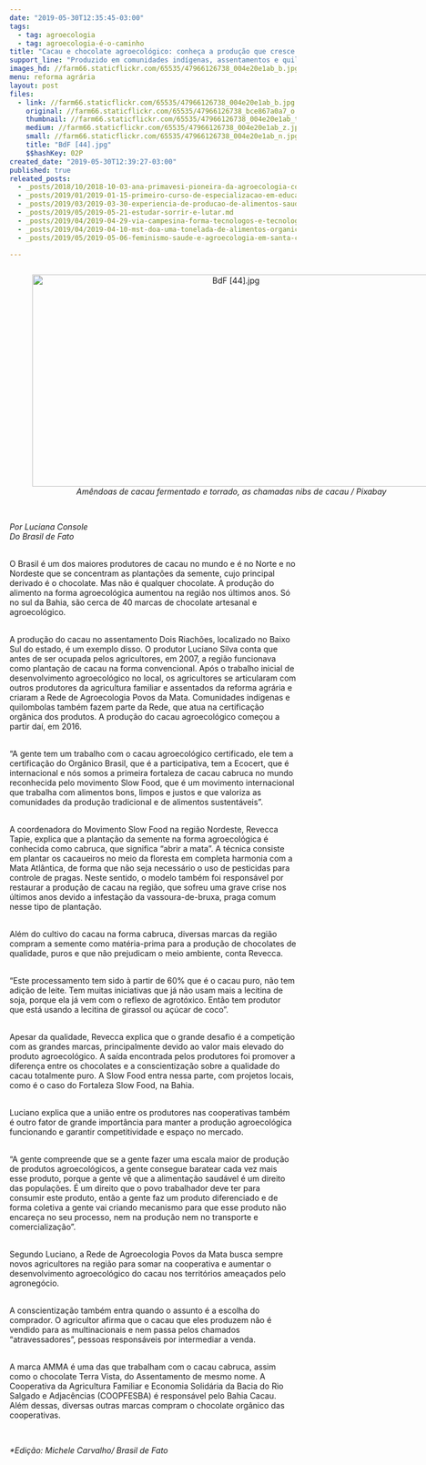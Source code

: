 ```yaml
---
date: "2019-05-30T12:35:45-03:00"
tags:
  - tag: agroecologia
  - tag: agroecologia-é-o-caminho
title: "Cacau e chocolate agroecológico: conheça a produção que cresce no norte do país"
support_line: "Produzido em comunidades indígenas, assentamentos e quilombos, o cacau se transforma em chocolate de alta qualidade"
images_hd: //farm66.staticflickr.com/65535/47966126738_004e20e1ab_b.jpg
menu: reforma agrária
layout: post
files:
  - link: //farm66.staticflickr.com/65535/47966126738_004e20e1ab_b.jpg
    original: //farm66.staticflickr.com/65535/47966126738_bce867a0a7_o.jpg
    thumbnail: //farm66.staticflickr.com/65535/47966126738_004e20e1ab_t.jpg
    medium: //farm66.staticflickr.com/65535/47966126738_004e20e1ab_z.jpg
    small: //farm66.staticflickr.com/65535/47966126738_004e20e1ab_n.jpg
    title: "BdF [44].jpg"
    $$hashKey: 02P
created_date: "2019-05-30T12:39:27-03:00"
published: true
releated_posts:
  - _posts/2018/10/2018-10-03-ana-primavesi-pioneira-da-agroecologia-completa-98-anos.md
  - _posts/2019/01/2019-01-15-primeiro-curso-de-especializacao-em-educacao-e-agroecologia-acontece-no-extremo-sul-da-bahia.md
  - _posts/2019/03/2019-03-30-experiencia-de-producao-de-alimentos-saudaveis-aproxima-campo-e-cidade-no-df.md
  - _posts/2019/05/2019-05-21-estudar-sorrir-e-lutar.md
  - _posts/2019/04/2019-04-29-via-campesina-forma-tecnologos-e-tecnologas-em-agroecologia.md
  - _posts/2019/04/2019-04-10-mst-doa-uma-tonelada-de-alimentos-organicos-para-ocupacoes-de-curitiba.md
  - _posts/2019/05/2019-05-06-feminismo-saude-e-agroecologia-em-santa-catarina.md

---
```

<div style="text-align:center">
<figure class="image" style="display:inline-block"><img alt="BdF [44].jpg" height="373" src="//farm66.staticflickr.com/65535/47966126738_004e20e1ab_b.jpg" width="700" />
<figcaption><em>Am&ecirc;ndoas de cacau fermentado e torrado, as chamadas nibs de cacau / Pixabay</em></figcaption>
</figure>
</div>

<p><br />
<em>Por Luciana Console<br />
Do Brasil de Fato</em><br />
&nbsp;</p>

<p>O Brasil &eacute; um dos maiores produtores de cacau no mundo e &eacute; no Norte e no Nordeste que se concentram as planta&ccedil;&otilde;es da semente, cujo principal derivado &eacute; o chocolate. Mas n&atilde;o &eacute; qualquer chocolate. A produ&ccedil;&atilde;o do alimento na forma agroecol&oacute;gica aumentou na regi&atilde;o nos &uacute;ltimos anos. S&oacute; no sul da Bahia, s&atilde;o cerca de 40 marcas de chocolate artesanal e agroecol&oacute;gico.<br />
&nbsp;</p>

<p>A produ&ccedil;&atilde;o do cacau no assentamento Dois Riach&otilde;es, localizado no Baixo Sul do estado, &eacute; um exemplo disso. O produtor Luciano Silva conta que antes de ser ocupada pelos agricultores, em 2007, a regi&atilde;o funcionava como planta&ccedil;&atilde;o de cacau na forma convencional. Ap&oacute;s o trabalho inicial de desenvolvimento agroecol&oacute;gico no local, os agricultores se articularam com outros produtores da agricultura familiar e assentados da reforma agr&aacute;ria e criaram a Rede de Agroecologia Povos da Mata. Comunidades ind&iacute;genas e quilombolas tamb&eacute;m fazem parte da Rede, que atua na certifica&ccedil;&atilde;o org&acirc;nica dos produtos. A produ&ccedil;&atilde;o do cacau agroecol&oacute;gico come&ccedil;ou a partir da&iacute;, em 2016.<br />
&nbsp;</p>

<p>&ldquo;A gente tem um trabalho com o cacau agroecol&oacute;gico certificado, ele tem a certifica&ccedil;&atilde;o do Org&acirc;nico Brasil, que &eacute; a participativa, tem a Ecocert, que &eacute; internacional e n&oacute;s somos a primeira fortaleza de cacau cabruca no mundo reconhecida pelo movimento Slow Food, que &eacute; um movimento internacional que trabalha com alimentos bons, limpos e justos e que valoriza as comunidades da produ&ccedil;&atilde;o tradicional e de alimentos sustent&aacute;veis&rdquo;.<br />
&nbsp;</p>

<p>A coordenadora do Movimento Slow Food na regi&atilde;o Nordeste, Revecca Tapie, explica que a planta&ccedil;&atilde;o da semente na forma agroecol&oacute;gica &eacute; conhecida como cabruca, que significa &ldquo;abrir a mata&rdquo;. A t&eacute;cnica consiste em plantar os cacaueiros no meio da floresta em completa harmonia com a Mata Atl&acirc;ntica, de forma que n&atilde;o seja necess&aacute;rio o uso de pesticidas para controle de pragas. Neste sentido, o modelo tamb&eacute;m foi respons&aacute;vel por restaurar a produ&ccedil;&atilde;o de cacau na regi&atilde;o, que sofreu uma grave crise nos &uacute;ltimos anos devido a infesta&ccedil;&atilde;o da vassoura-de-bruxa, praga comum nesse tipo de planta&ccedil;&atilde;o.<br />
&nbsp;</p>

<p>Al&eacute;m do cultivo do cacau na forma cabruca, diversas marcas da regi&atilde;o compram a semente como mat&eacute;ria-prima para a produ&ccedil;&atilde;o de chocolates de qualidade, puros e que n&atilde;o prejudicam o meio ambiente, conta Revecca.<br />
&nbsp;</p>

<p>&ldquo;Este processamento tem sido &agrave; partir de 60% que &eacute; o cacau puro, n&atilde;o tem adi&ccedil;&atilde;o de leite. Tem muitas iniciativas que j&aacute; n&atilde;o usam mais a lecitina de soja, porque ela j&aacute; vem com o reflexo de agrot&oacute;xico. Ent&atilde;o tem produtor que est&aacute; usando a lecitina de girassol ou a&ccedil;&uacute;car de coco&rdquo;.<br />
&nbsp;</p>

<p>Apesar da qualidade, Revecca explica que o grande desafio &eacute; a competi&ccedil;&atilde;o com as grandes marcas, principalmente devido ao valor mais elevado do produto agroecol&oacute;gico. A sa&iacute;da encontrada pelos produtores foi promover a diferen&ccedil;a entre os chocolates e a conscientiza&ccedil;&atilde;o sobre a qualidade do cacau totalmente puro. A Slow Food entra nessa parte, com projetos locais, como &eacute; o caso do Fortaleza Slow Food, na Bahia.</p>

<p><br />
Luciano explica que a uni&atilde;o entre os produtores nas cooperativas tamb&eacute;m &eacute; outro fator de grande import&acirc;ncia para manter a produ&ccedil;&atilde;o agroecol&oacute;gica funcionando e garantir competitividade e espa&ccedil;o no mercado.<br />
&nbsp;</p>

<p>&ldquo;A gente compreende que se a gente fazer uma escala maior de produ&ccedil;&atilde;o de produtos agroecol&oacute;gicos, a gente consegue baratear cada vez mais esse produto, porque a gente v&ecirc; que a alimenta&ccedil;&atilde;o saud&aacute;vel &eacute; um direito das popula&ccedil;&otilde;es. &Eacute; um direito que o povo trabalhador deve ter para consumir este produto, ent&atilde;o a gente faz um produto diferenciado e de forma coletiva a gente vai criando mecanismo para que esse produto n&atilde;o encare&ccedil;a no seu processo, nem na produ&ccedil;&atilde;o nem no transporte e comercializa&ccedil;&atilde;o&rdquo;.<br />
&nbsp;</p>

<p>Segundo Luciano, a Rede de Agroecologia Povos da Mata busca sempre novos agricultores na regi&atilde;o para somar na cooperativa e aumentar o desenvolvimento agroecol&oacute;gico do cacau nos territ&oacute;rios amea&ccedil;ados pelo agroneg&oacute;cio.<br />
&nbsp;</p>

<p>A conscientiza&ccedil;&atilde;o tamb&eacute;m entra quando o assunto &eacute; a escolha do comprador. O agricultor afirma que o cacau que eles produzem n&atilde;o &eacute; vendido para as multinacionais e nem passa pelos chamados &ldquo;atravessadores&rdquo;, pessoas respons&aacute;veis por intermediar a venda.<br />
&nbsp;</p>

<p>A marca AMMA &eacute; uma das que trabalham com o cacau cabruca, assim como o chocolate Terra Vista, do Assentamento de mesmo nome. A Cooperativa da Agricultura Familiar e Economia Solid&aacute;ria da Bacia do Rio Salgado e Adjac&ecirc;ncias (COOPFESBA) &eacute; respons&aacute;vel pelo Bahia Cacau. Al&eacute;m dessas, diversas outras marcas compram o chocolate org&acirc;nico das cooperativas.</p>

<p>&nbsp;</p>

<p><em>*Edi&ccedil;&atilde;o: Michele Carvalho/ Brasil de Fato</em></p>

<p>&nbsp;</p>
